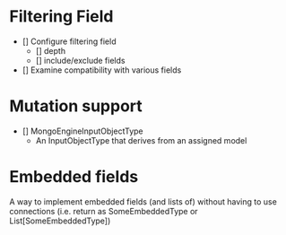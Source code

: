 # Filtering Field
*   [] Configure filtering field
    - [] depth
    - [] include/exclude fields
* [] Examine compatibility with various fields

# Mutation support
* [] MongoEngineInputObjectType
    - An InputObjectType that derives from an assigned model

# Embedded fields
A way to implement embedded fields (and lists of) without having to use connections (i.e. return as SomeEmbeddedType or List[SomeEmbeddedType])
